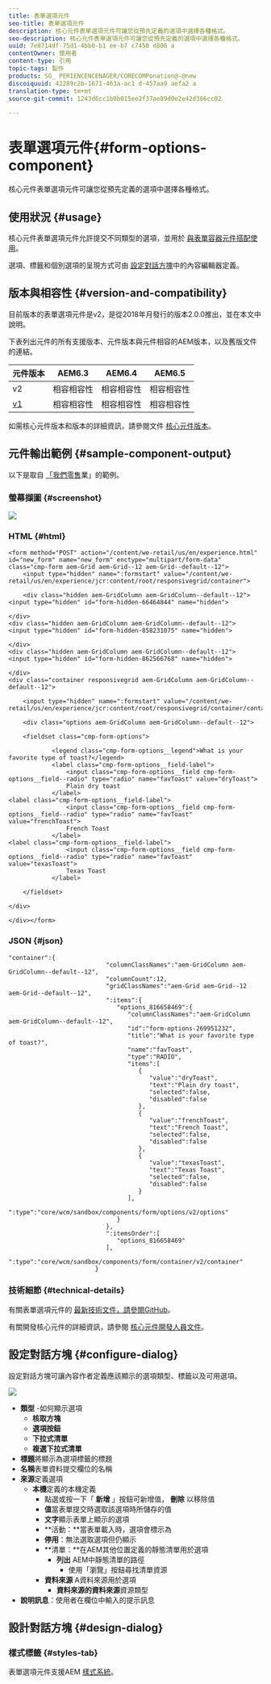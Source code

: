 ```yaml
---
title: 表單選項元件
seo-title: 表單選項元件
description: 核心元件表單選項元件可讓您從預先定義的選項中選擇各種格式。
seo-description: 核心元件表單選項元件可讓您從預先定義的選項中選擇各種格式。
uuid: 7e8714df-75d1-4bb0-b1 ee-b7 c7450 d806 a
contentOwner: 使用者
content-type: 引用
topic-tags: 製作
products: SG_ PERIENCENCENAGER/CORECOMPonation@-@new
discoiquuid: 42289c2b-1671-463a-ac1 d-457aa9 aefa2 a
translation-type: tm+mt
source-git-commit: 1243d6cc1b0b015ee2f37ae89d0e2e42d366cc02

---
```



# 表單選項元件{#form-options-component}

核心元件表單選項元件可讓您從預先定義的選項中選擇各種格式。

## 使用狀況 {#usage}

核心元件表單選項元件允許提交不同類型的選項，並用於 [與表單容器元件搭配使用](form-container.md)。

選項、標籤和個別選項的呈現方式可由 [設定對話方塊](#configure-dialog)中的內容編輯器定義。

## 版本與相容性 {#version-and-compatibility}

目前版本的表單選項元件是v2，是從2018年月發行的版本2.0.0推出，並在本文中說明。

下表列出元件的所有支援版本、元件版本與元件相容的AEM版本，以及舊版文件的連結。

| 元件版本 | AEM6.3 | AEM6.4 | AEM6.5 |
|--- |--- |--- |--- |
| v2 | 相容相容性 | 相容相容性 | 相容相容性 |
| [v1](form-options-v1.md) | 相容相容性 | 相容相容性 | 相容相容性 |

如需核心元件版本和版本的詳細資訊，請參閱文件 [核心元件版本](versions.md)。

## 元件輸出範例 {#sample-component-output}

以下是取自 [「我們零售](https://helpx.adobe.com/experience-manager/6-5/sites/developing/using/we-retail.html)業」的範例。

### 螢幕擷圖 {#screenshot}

![](assets/screen_shot_2018-01-12at113648.png)

### HTML {#html}

```
<form method="POST" action="/content/we-retail/us/en/experience.html" id="new_form" name="new_form" enctype="multipart/form-data" class="cmp-form aem-Grid aem-Grid--12 aem-Grid--default--12">
    <input type="hidden" name=":formstart" value="/content/we-retail/us/en/experience/jcr:content/root/responsivegrid/container">
    
    <div class="hidden aem-GridColumn aem-GridColumn--default--12">
<input type="hidden" id="form-hidden-66464844" name="hidden">

</div>
<div class="hidden aem-GridColumn aem-GridColumn--default--12">
<input type="hidden" id="form-hidden-858231075" name="hidden">

</div>
<div class="hidden aem-GridColumn aem-GridColumn--default--12">
<input type="hidden" id="form-hidden-862566768" name="hidden">

</div>
<div class="container responsivegrid aem-GridColumn aem-GridColumn--default--12">

    <input type="hidden" name=":formstart" value="/content/we-retail/us/en/experience/jcr:content/root/responsivegrid/container/container">
    
    <div class="options aem-GridColumn aem-GridColumn--default--12">

    <fieldset class="cmp-form-options">
        
            <legend class="cmp-form-options__legend">What is your favorite type of toast?</legend>
            <label class="cmp-form-options__field-label">
                <input class="cmp-form-options__field cmp-form-options__field--radio" type="radio" name="favToast" value="dryToast">
                Plain dry toast
            </label>
<label class="cmp-form-options__field-label">
                <input class="cmp-form-options__field cmp-form-options__field--radio" type="radio" name="favToast" value="frenchToast">
                French Toast
            </label>
<label class="cmp-form-options__field-label">
                <input class="cmp-form-options__field cmp-form-options__field--radio" type="radio" name="favToast" value="texasToast">
                Texas Toast
            </label>

    </fieldset>

</div>

</div></form>
```

### JSON {#json}

```
"container":{  
                           "columnClassNames":"aem-GridColumn aem-GridColumn--default--12",
                           "columnCount":12,
                           "gridClassNames":"aem-Grid aem-Grid--12 aem-Grid--default--12",
                           ":items":{  
                              "options_816658469":{  
                                 "columnClassNames":"aem-GridColumn aem-GridColumn--default--12",
                                 "id":"form-options-269951232",
                                 "title":"What is your favorite type of toast?",
                                 "name":"favToast",
                                 "type":"RADIO",
                                 "items":[  
                                    {  
                                       "value":"dryToast",
                                       "text":"Plain dry toast",
                                       "selected":false,
                                       "disabled":false
                                    },
                                    {  
                                       "value":"frenchToast",
                                       "text":"French Toast",
                                       "selected":false,
                                       "disabled":false
                                    },
                                    {  
                                       "value":"texasToast",
                                       "text":"Texas Toast",
                                       "selected":false,
                                       "disabled":false
                                    }
                                 ],
                                 ":type":"core/wcm/sandbox/components/form/options/v2/options"
                              }
                           },
                           ":itemsOrder":[  
                              "options_816658469"
                           ],
                           ":type":"core/wcm/sandbox/components/form/container/v2/container"
                        }
```

### 技術細節 {#technical-details}

有關表單選項元件的 [最新技術文件，請參閱GitHub](https://github.com/adobe/aem-core-wcm-components/blob/master/content/src/content/jcr_root/apps/core/wcm/components/form/options/v2/options)。

有關開發核心元件的詳細資訊，請參閱 [核心元件開發人員文件](developing.md)。

## 設定對話方塊 {#configure-dialog}

設定對話方塊可讓內容作者定義應該顯示的選項類型、標籤以及可用選項。

![](assets/screen_shot_2018-01-12at113153.png)

* **類型** -如何顯示選項
   * **核取方塊**
   * **選項按鈕**
   * **下拉式清單**
   * **複選下拉式清單**
* **標題**將顯示為選項標籤的標題
* **名稱**表單資料提交欄位的名稱
* **來源**定義選項
   * **本機**定義的本機定義
      * 點選或按一下「 **新增** 」按鈕可新增值， **刪除** 以移除值
      * **值**當表單提交時選取該選項時所儲存的值
      * **文字**顯示表單上顯示的選項
      * **活動：**當表單載入時，選項會標示為
      * **停用**：無法選取選項但仍顯示
      * **清單：**在AEM其他位置定義的靜態清單用於選項
         * **列出** AEM中靜態清單的路徑
            * 使用「瀏覽」按鈕尋找清單資源
      * **資料來源** A資料來源用於選項
         * **資料來源的資料來源**資源類型
* **說明訊息**：使用者在欄位中輸入的提示訊息

## 設計對話方塊 {#design-dialog}

### 樣式標籤 {#styles-tab}

表單選項元件支援AEM [樣式系統](authoring.md#component-styling)。